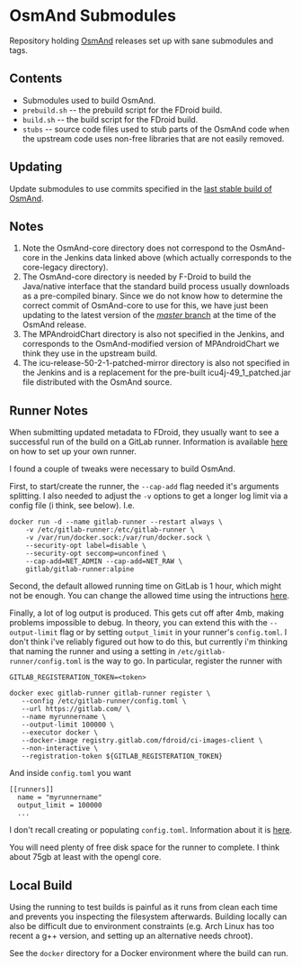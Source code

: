 # OsmAnd Submodules

Repository holding [OsmAnd][1] releases set up with sane submodules and tags.

## Contents

* Submodules used to build OsmAnd.
* `prebuild.sh` -- the prebuild script for the FDroid build.
* `build.sh` -- the build script for the FDroid build.
* `stubs` -- source code files used to stub parts of the OsmAnd code when the upstream code uses non-free libraries that are not easily removed.

## Updating

Update submodules to use commits specified in the [last stable build of OsmAnd][2].

## Notes

1. Note the OsmAnd-core directory does not correspond to the OsmAnd-core in the
Jenkins data linked above (which actually corresponds to the core-legacy
directory).
2. The OsmAnd-core directory is needed by F-Droid to build the Java/native
interface that the standard build process usually downloads as a pre-compiled
binary. Since we do not know how to determine the correct commit of OsmAnd-core
to use for this, we have just been updating to the latest version of the
[*master* branch][3] at the time of the OsmAnd release.
3. The MPAndroidChart directory is also not specified in the Jenkins, and corresponds to the OsmAnd-modified version of MPAndroidChart we think they use in the upstream build.
4. The icu-release-50-2-1-patched-mirror directory is also not specified in the Jenkins and is a replacement for the pre-built icu4j-49_1_patched.jar file distributed with the OsmAnd source.

[1]: https://github.com/osmandapp
[2]: https://builder.osmand.net:8080/view/OsmAnd%20Builds/job/Osmand-release/lastStableBuild/tagBuild/
[3]: https://github.com/osmandapp/OsmAnd-core/commits/master

## Runner Notes

When submitting updated metadata to FDroid, they usually want to see a successful run of the build on a GitLab runner. Information is available [here][4] on how to set up your own runner.

I found a couple of tweaks were necessary to build OsmAnd.

First, to start/create the runner, the `--cap-add` flag needed it's arguments splitting. I also needed to adjust the `-v` options to get a longer log limit via a config file (i think, see below). I.e.

    docker run -d --name gitlab-runner --restart always \
        -v /etc/gitlab-runner:/etc/gitlab-runner \
        -v /var/run/docker.sock:/var/run/docker.sock \
        --security-opt label=disable \
        --security-opt seccomp=unconfined \
        --cap-add=NET_ADMIN --cap-add=NET_RAW \
        gitlab/gitlab-runner:alpine

Second, the default allowed running time on GitLab is 1 hour, which might not be enough. You can change the allowed time using the intructions [here][5].

Finally, a lot of log output is produced. This gets cut off after 4mb, making problems impossible to debug. In theory, you can extend this with the `--output-limit` flag or by setting `output_limit` in your runner's `config.toml`. I don't think i've reliably figured out how to do this, but currently i'm thinking that naming the runner and using a setting in `/etc/gitlab-runner/config.toml` is the way to go. In particular, register the runner with

    GITLAB_REGISTERATION_TOKEN=<token>

    docker exec gitlab-runner gitlab-runner register \
       --config /etc/gitlab-runner/config.toml \
       --url https://gitlab.com/ \
       --name myrunnername \
       --output-limit 100000 \
       --executor docker \
       --docker-image registry.gitlab.com/fdroid/ci-images-client \
       --non-interactive \
       --registration-token ${GITLAB_REGISTERATION_TOKEN}

And inside `config.toml` you want

    [[runners]]
      name = "myrunnername"
      output_limit = 100000
      ...

I don't recall creating or populating `config.toml`. Information about it is [here][6].

You will need plenty of free disk space for the runner
to complete. I think about 75gb at least with the opengl
core.

## Local Build

Using the running to test builds is painful as it runs from clean each time and prevents you inspecting the filesystem afterwards. Building locally can also be difficult due to environment constraints (e.g. Arch Linux has too recent a g++ version, and setting up an alternative needs chroot).

See the `docker` directory for a Docker environment where the build can run.

[4]: https://gitlab.com/fdroid/wiki/-/wikis/Continuous-Integration-(CI)/Running-self-hosted-GitLab-CI-Runner
[5]: https://docs.gitlab.com/ee/ci/runners/configure_runners.html
[6]: https://docs.gitlab.com/runner/configuration/advanced-configuration.html
